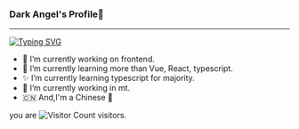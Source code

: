 ### Dark Angel's Profile👋
---
<!--
![]( https://img.shields.io/badge/blog-frontend-red) 
-->

[![Typing SVG](https://readme-typing-svg.demolab.com?font=Fira+Code&pause=1000&color=7BC7F7&center=true&vCenter=true&random=true&width=435&lines=Dark+Angel;A+frontend+engeneer;know+Vue+React+typeScript)](https://git.io/typing-svg)

- 🔭 I’m currently working on frontend.
- 🌱 I’m currently learning more than Vue, React, typescript.
- ✨ I’m currently learning typescript for majority.
- 📖 I’m currently working in mt.
- 🇨🇳 And,I'm a Chinese 🫡

<!--
<div class='contain'>
  <img src='https://github-readme-stats.vercel.app/api?username=darkangel637&show_icons=true&theme=transparent'/>
  <img src='https://github-readme-stats.vercel.app/api/top-langs/?username=darkangel637&layout=compact&theme=tokyonight'/>
</div>
-->


<!--
![](https://img.shields.io/badge/Blogger-FF5722?style=for-the-badge&logo=blogger&logoColor=white)

<div>
<img src="https://github-readme-activity-graph.vercel.app/graph?username=darkangel637&theme=react-dark&bg_color=20232a&hide_border=true"width="100%"/>
<img src='https://stats.quine.sh/DarkAngel637/languages-over-time?theme=dark'/>
</div>
-->


you are ![Visitor Count](https://profile-counter.glitch.me/darkangel637/count.svg) visitors.
<!--
**DarkAngel637/DarkAngel637** is a ✨ _special_ ✨ repository because its `README.md` (this file) appears on your GitHub profile.
darkangel637
Here are some ideas to get you started:

- 🔭 I’m currently working on ...
- 🌱 I’m currently learning ...
- 👯 I’m looking to collaborate on ...
- 🤔 I’m looking for help with ...
- 💬 Ask me about ...
- 📫 How to reach me: ...
- 😄 Pronouns: ...
- ⚡ Fun fact: ...
[![DarkAngel637's GitHub | Languages Over Time](https://stats.quine.sh/DarkAngel637/languages-over-time?theme=dark)](https://quine.sh?utm_source=widgets&utm_campaign=DarkAngel637)
-->

